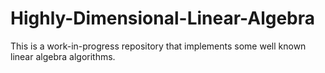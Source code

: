 # Highly-Dimensional-Linear-Algebra
This is a work-in-progress repository that implements some well known linear algebra algorithms.
